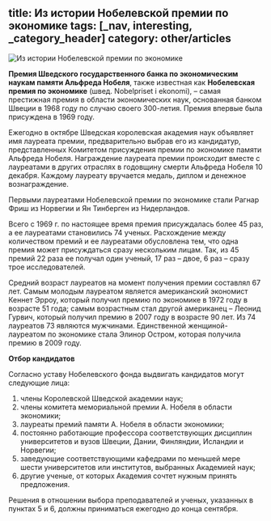 title: Из истории Нобелевской премии по экономике
tags: [_nav, interesting, _category_header]
category: other/articles
---

![Из истории Нобелевской премии по экономике](/img/content/articles/article29.jpg)

__Премия Шведского государственного банка по экономическим наукам памяти Альфреда Нобеля__,
также известная как __Нобелевская премия по экономике__ (швед. Nobelpriset i
ekonomi), – самая престижная премия в области экономических наук, основанная
банком Швеции в 1968 году по случаю своего 300-летия. Премия впервые была
присуждена в 1969 году.

Ежегодно в октябре Шведская королевская академия наук объявляет имя лауреата
премии, предварительно выбрав его из кандидатур, представленных Комитетом
присуждения премии по экономике памяти Альфреда Нобеля. Награждение лауреата
премии происходит вместе с лауреатами в других отраслях в годовщину смерти
Альфреда Нобеля 10 декабря. Каждому лауреату вручается медаль, диплом и денежное
вознаграждение.

Первыми лауреатами Нобелевской премии по экономике стали Рагнар Фриш из Норвегии
и Ян Тинберген из Нидерландов.

Всего с 1969 г. по настоящее время премия присуждалась более 45 раз, а ее
лауреатами становились 74 ученых. Расхождение между количеством премий и ее
лауреатами обусловлена тем, что одна премия может присуждаться сразу нескольким
лицам. Так, из 45 премий 22 раза ее получал один ученый, 17 раз – двое, 6 раз –
сразу трое исследователей.

Средний возраст лауреатов на момент получения премии составлял 67 лет. Самым
молодым лауреатом является американский экономист Кеннет Эрроу, который получил
премию по экономике в 1972 году в возрасте 51 года; самым возрастным стал другой
американец – Леонид Гурвич, который получил премию в 2007 году в возрасте 90 лет.
Из 74 лауреатов 73 являются мужчинами. Единственной женщиной-лауреатом по
экономике стала Элинор Остром, которая получила премию в 2009 году.

__Отбор кандидатов__

Согласно уставу Нобелевского фонда выдвигать кандидатов могут следующие лица:

1. члены Королевской Шведской академии наук;
2. члены комитета мемориальной премии А. Нобеля в области экономики;
3. лауреаты премий памяти А. Нобеля в области экономики;
4. постоянно работающие профессора соответствующих дисциплин университетов и вузов Швеции, Дании, Финляндии, Исландии и Норвегии;
5. заведующие соответствующими кафедрами по меньшей мере шести университетов или институтов, выбранных Академией наук;
6. другие ученые, от которых Академия сочтет нужным принять предложения.

Решения в отношении выбора преподавателей и ученых, указанных в пунктах 5 и 6,
должны приниматься ежегодно до конца сентября.
